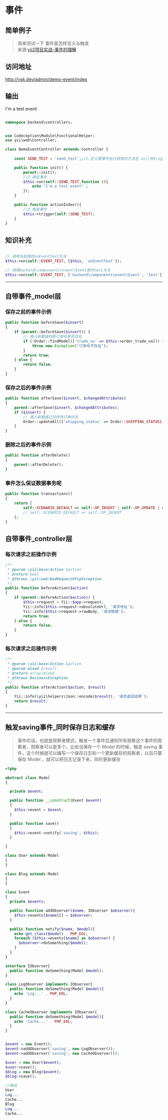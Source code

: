 # 事件
## 简单例子
> 简单测试一下 事件是怎样宝义与触发  
> 来源:[yii2项目实战-事件的理解](http://www.manks.top/document/yii2-event.html)   

## 访问地址
http://ysk.dev/admin/demo-event/index    

## 输出
I'm a test event   

```php

namespace backend\controllers;


use Codeception\Module\FunctionalHelper;
use yii\web\Controller;

class DemoEventController extends Controller {
    
    const SEND_TEST = 'send_test';//1.定义要事件执行调用的方法名 on()和trigger(),会调用到

    public function init() {
        parent::init();
		//2.绑定事件
        $this->on(self::SEND_TEST,function (){
            echo "I'm a test event" ;
        });
    }

    public function actionIndex(){
		//3.触发事件 
        $this->trigger(self::SEND_TEST);
    }
}

```

## 知识补充
```php

// 调用当前类的onEventTest方法
$this->on(self::EVENT_TEST, [$this, 'onEventTest']);

// 调用backend\components\event\Event类的test方法
$this->on(self::EVENT_TEST, ['backend\components\event\Event', 'test']);
```

---

## 自带事件_model层

### 保存之前的事件示例
```php
public function beforeSave($insert)
{
    if (parent::beforeSave($insert)) {
        // 插入新数据判断订单号是否存在
        if (!Order::findModel(['trade_no' => $this->order_trade_no])) {
            throw new Exception("订单号不存在");
        }
        return true;
    } else {
        return false;
    }
}
```

### 保存之后的事件示例	
```php
public function afterSave($insert, $changedAttributes)
{
    parent::afterSave($insert, $changedAttributes);
    if ($insert) {
        // 插入新数据之后修改订单状态
        Order::updateAll(['shipping_status' => Order::SHIPPING_STATUS1, 'shipping_at' => time()], ['trade_no' => $this->order_trade_no]);
    }
}
```	
### 删除之后的事件示例
```php
public function afterDelete()
{
    parent::afterDelete();
}
```

### 事件怎么保证数据事务呢
```php
public function transactions()
{
    return [
        self::SCENARIO_DEFAULT => self::OP_INSERT | self::OP_UPDATE | self::OP_DELETE
        // self::SCENARIO_DEFAULT => self::OP_INSERT
    ];
}
```

## 自带事件_controller层

### 每次请求之前操作示例
```php
/**
 * @param \yii\base\Action $action
 * @return bool
 * @throws \yii\web\BadRequestHttpException
 */
public function beforeAction($action)
{
    if (parent::beforeAction($action)) {
        $this->request = Yii::$app->request;
        Yii::info($this->request->absoluteUrl, '请求地址');
        Yii::info($this->request->rawBody, '请求数据');
        return true;
    } else {
        return false;
    }
}
```

### 每次请求之后操作示例
```php
/**
 * @param \yii\base\Action $action
 * @param mixed $result
 * @return array|mixed
 * @throws BusinessException
 */
public function afterAction($action, $result)
{
    Yii::info(\yii\helpers\Json::encode($result), '请求返回结果');
    return $result;
}
```
---

## 触发saving事件_同时保存日志和缓存

>事件的话，也就是观察者模式，触发一个事件后通知所有观察这个事件的观察者，观察者可以是多个。比如当保存一个 Model 的时候，触发 saving 事件，这个时候就可以编写一个保存日志和一个更新缓存的观察者，以后只要保存 Model ，就可以把日志记录下来，同时更新缓存  

```php
<?php

abstract class Model
{

  private $event;

  public function __construct(Event $event)
  {
    $this->event = $event;
  }

  public function save()
  {
    $this->event->notify('saving', $this);
  }

}

class User extends Model
{
}

class Blog extends Model
{
}

class Event
{
  private $events;

  public function addObserver($name, IObserver $observer){
    $this->events[$name][] = $observer;
  }

  public function notify($name, $model){
    echo get_class($model) . PHP_EOL;
    foreach ($this->events[$name] as $observer) {
      $observer->doSomething($model);
    }
  }
}

interface IObserver{
  public function doSomething(Model $model);
}

class LogObserver implements IObserver{
  public function doSomething(Model $model){
    echo 'Log...' . PHP_EOL;
  }
}

class CacheObserver implements IObserver{
  public function doSomething(Model $model){
    echo 'Cache...' . PHP_EOL;
  }
}


$event = new Event();
$event->addObserver('saving', new LogObserver());
$event->addObserver('saving', new CacheObserver());

$user = new User($event);
$user->save();
$blog = new Blog($event);
$blog->save();

//输出
User
Log...
Cache...
Blog
Log...
Cache...
```